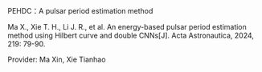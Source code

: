 PEHDC：A pulsar period estimation method

Ma X., Xie T. H., Li J. R., et al. An energy-based pulsar period estimation method using Hilbert curve and double CNNs[J]. Acta Astronautica, 2024, 219: 79-90.

Provider: Ma Xin, Xie Tianhao
